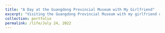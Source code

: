 ```yaml
---
title: "A Day at the Guangdong Provincial Museum with My Girlfriend"
excerpt: "Visiting the Guangdong Provincial Museum with my girlfriend on July 24, 2022.<br/><img src='/images/3.jpg'>"
collection: portfolio
permalink: /life/July 24, 2022
---
```

